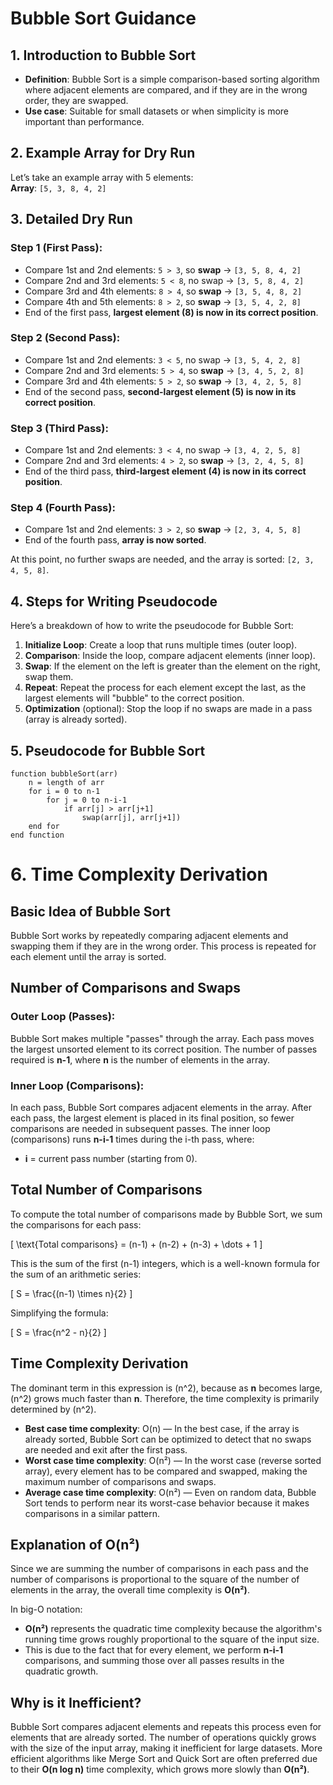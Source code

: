 # Bubble Sort Guidance

## 1. Introduction to Bubble Sort
- **Definition**: Bubble Sort is a simple comparison-based sorting algorithm where adjacent elements are compared, and if they are in the wrong order, they are swapped.
- **Use case**: Suitable for small datasets or when simplicity is more important than performance.

## 2. Example Array for Dry Run
Let’s take an example array with 5 elements:  
**Array**: `[5, 3, 8, 4, 2]`

## 3. Detailed Dry Run

### Step 1 (First Pass):
- Compare 1st and 2nd elements: `5 > 3`, so **swap** → `[3, 5, 8, 4, 2]`
- Compare 2nd and 3rd elements: `5 < 8`, no swap → `[3, 5, 8, 4, 2]`
- Compare 3rd and 4th elements: `8 > 4`, so **swap** → `[3, 5, 4, 8, 2]`
- Compare 4th and 5th elements: `8 > 2`, so **swap** → `[3, 5, 4, 2, 8]`
- End of the first pass, **largest element (8) is now in its correct position**.

### Step 2 (Second Pass):
- Compare 1st and 2nd elements: `3 < 5`, no swap → `[3, 5, 4, 2, 8]`
- Compare 2nd and 3rd elements: `5 > 4`, so **swap** → `[3, 4, 5, 2, 8]`
- Compare 3rd and 4th elements: `5 > 2`, so **swap** → `[3, 4, 2, 5, 8]`
- End of the second pass, **second-largest element (5) is now in its correct position**.

### Step 3 (Third Pass):
- Compare 1st and 2nd elements: `3 < 4`, no swap → `[3, 4, 2, 5, 8]`
- Compare 2nd and 3rd elements: `4 > 2`, so **swap** → `[3, 2, 4, 5, 8]`
- End of the third pass, **third-largest element (4) is now in its correct position**.

### Step 4 (Fourth Pass):
- Compare 1st and 2nd elements: `3 > 2`, so **swap** → `[2, 3, 4, 5, 8]`
- End of the fourth pass, **array is now sorted**.

At this point, no further swaps are needed, and the array is sorted: `[2, 3, 4, 5, 8]`.

## 4. Steps for Writing Pseudocode
Here’s a breakdown of how to write the pseudocode for Bubble Sort:

1. **Initialize Loop**: Create a loop that runs multiple times (outer loop).
2. **Comparison**: Inside the loop, compare adjacent elements (inner loop).
3. **Swap**: If the element on the left is greater than the element on the right, swap them.
4. **Repeat**: Repeat the process for each element except the last, as the largest elements will "bubble" to the correct position.
5. **Optimization** (optional): Stop the loop if no swaps are made in a pass (array is already sorted).

## 5. Pseudocode for Bubble Sort
```text
function bubbleSort(arr)
    n = length of arr
    for i = 0 to n-1
        for j = 0 to n-i-1
            if arr[j] > arr[j+1]
                swap(arr[j], arr[j+1])
    end for
end function
```

# 6. Time Complexity Derivation

## Basic Idea of Bubble Sort
Bubble Sort works by repeatedly comparing adjacent elements and swapping them if they are in the wrong order. This process is repeated for each element until the array is sorted.

## Number of Comparisons and Swaps

### Outer Loop (Passes):
Bubble Sort makes multiple "passes" through the array. Each pass moves the largest unsorted element to its correct position. The number of passes required is **n-1**, where **n** is the number of elements in the array.

### Inner Loop (Comparisons):
In each pass, Bubble Sort compares adjacent elements in the array. After each pass, the largest element is placed in its final position, so fewer comparisons are needed in subsequent passes. The inner loop (comparisons) runs **n-i-1** times during the i-th pass, where:

- **i** = current pass number (starting from 0).

## Total Number of Comparisons
To compute the total number of comparisons made by Bubble Sort, we sum the comparisons for each pass:

\[
\text{Total comparisons} = (n-1) + (n-2) + (n-3) + \dots + 1
\]

This is the sum of the first \(n-1\) integers, which is a well-known formula for the sum of an arithmetic series:

\[
S = \frac{(n-1) \times n}{2}
\]

Simplifying the formula:

\[
S = \frac{n^2 - n}{2}
\]

## Time Complexity Derivation
The dominant term in this expression is \(n^2\), because as **n** becomes large, \(n^2\) grows much faster than **n**. Therefore, the time complexity is primarily determined by \(n^2\).

- **Best case time complexity**: O(n) — In the best case, if the array is already sorted, Bubble Sort can be optimized to detect that no swaps are needed and exit after the first pass.
- **Worst case time complexity**: O(n²) — In the worst case (reverse sorted array), every element has to be compared and swapped, making the maximum number of comparisons and swaps.
- **Average case time complexity**: O(n²) — Even on random data, Bubble Sort tends to perform near its worst-case behavior because it makes comparisons in a similar pattern.

## Explanation of O(n²)
Since we are summing the number of comparisons in each pass and the number of comparisons is proportional to the square of the number of elements in the array, the overall time complexity is **O(n²)**.

In big-O notation:
- **O(n²)** represents the quadratic time complexity because the algorithm's running time grows roughly proportional to the square of the input size.
- This is due to the fact that for every element, we perform **n-i-1** comparisons, and summing those over all passes results in the quadratic growth.

## Why is it Inefficient?
Bubble Sort compares adjacent elements and repeats this process even for elements that are already sorted. The number of operations quickly grows with the size of the input array, making it inefficient for large datasets. More efficient algorithms like Merge Sort and Quick Sort are often preferred due to their **O(n log n)** time complexity, which grows more slowly than **O(n²)**.



